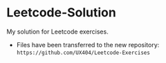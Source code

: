 # Leetcode-Solution
My solution for Leetcode exercises.
* Files have been transferred to the new repository: `https://github.com/UX404/Leetcode-Exercises`

